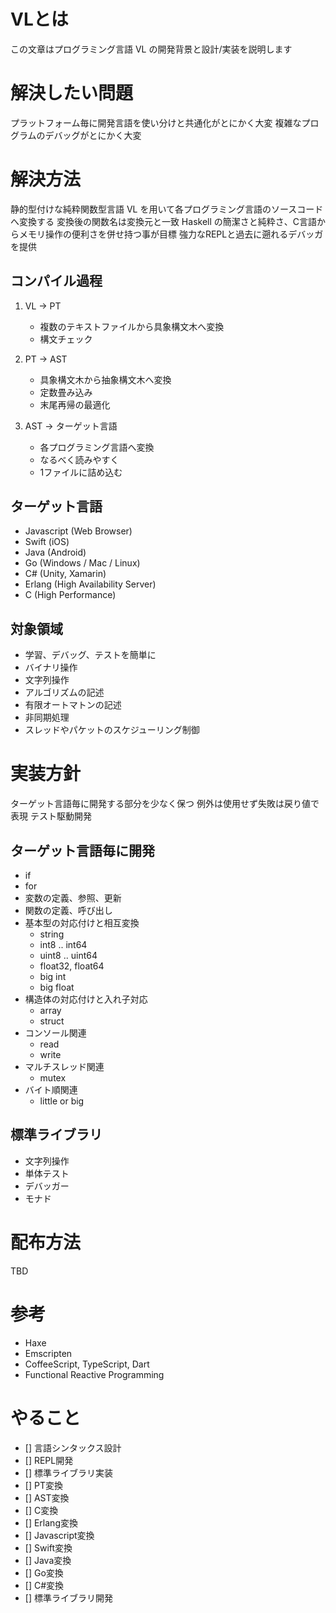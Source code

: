 # VLとは
この文章はプログラミング言語 VL の開発背景と設計/実装を説明します


# 解決したい問題
プラットフォーム毎に開発言語を使い分けと共通化がとにかく大変
複雑なプログラムのデバッグがとにかく大変


# 解決方法
静的型付けな純粋関数型言語 VL を用いて各プログラミング言語のソースコードへ変換する
変換後の関数名は変換元と一致
Haskell の簡潔さと純粋さ、C言語からメモリ操作の便利さを併せ持つ事が目標
強力なREPLと過去に遡れるデバッガを提供

## コンパイル過程
1. VL -> PT
   - 複数のテキストファイルから具象構文木へ変換
   - 構文チェック

2. PT -> AST
   - 具象構文木から抽象構文木へ変換
   - 定数畳み込み
   - 末尾再帰の最適化

3. AST -> ターゲット言語
   - 各プログラミング言語へ変換
   - なるべく読みやすく
   - 1ファイルに詰め込む

## ターゲット言語
- Javascript (Web Browser)
- Swift      (iOS)
- Java       (Android)
- Go         (Windows / Mac / Linux)
- C#         (Unity, Xamarin)
- Erlang     (High Availability Server)
- C          (High Performance)

## 対象領域
- 学習、デバッグ、テストを簡単に
- バイナリ操作
- 文字列操作
- アルゴリズムの記述
- 有限オートマトンの記述
- 非同期処理
- スレッドやパケットのスケジューリング制御

# 実装方針
ターゲット言語毎に開発する部分を少なく保つ
例外は使用せず失敗は戻り値で表現
テスト駆動開発

## ターゲット言語毎に開発
- if
- for
- 変数の定義、参照、更新
- 関数の定義、呼び出し
- 基本型の対応付けと相互変換
  - string
  - int8 .. int64
  - uint8 .. uint64
  - float32, float64
  - big int
  - big float
- 構造体の対応付けと入れ子対応
  - array
  - struct
- コンソール関連
  - read
  - write
- マルチスレッド関連
  - mutex
- バイト順関連
  - little or big

## 標準ライブラリ
- 文字列操作
- 単体テスト
- デバッガー
- モナド


# 配布方法
TBD


# 参考
- Haxe
- Emscripten
- CoffeeScript, TypeScript, Dart
- Functional Reactive Programming


# やること
- [] 言語シンタックス設計
- [] REPL開発
- [] 標準ライブラリ実装
- [] PT変換
- [] AST変換
- [] C変換
- [] Erlang変換
- [] Javascript変換
- [] Swift変換
- [] Java変換
- [] Go変換
- [] C#変換
- [] 標準ライブラリ開発
